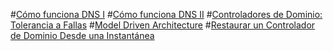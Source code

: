 #[Cómo funciona DNS I](Como-funciona-DNS1.md)
#[Cómo funciona DNS II](Como-funciona-DNS2.md)
#[Controladores de Dominio: Tolerancia a Fallas](Controladores-de-Dominio.md)
#[Model Driven Architecture](Model-Driven-Architecture.md)
#[Restaurar un Controlador de Dominio Desde una Instantánea](Restaurar-un-Controlador-de-Dominio.md)

